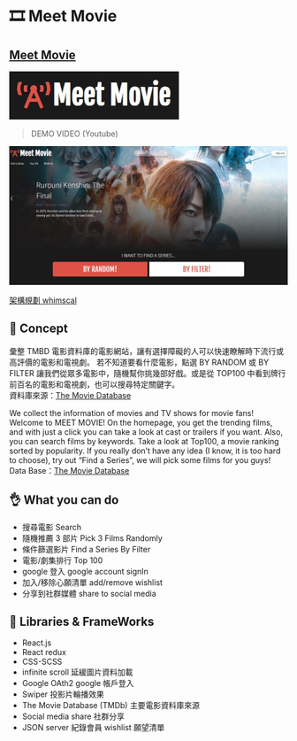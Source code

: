 # 🎞️ Meet Movie

## [Meet Movie](https://asian-films.vercel.app/)

<a href='https://asian-films.vercel.app/' target='_blank'>
<img src='./src/images/logo.JPG' alt='meet movie logo' />
</a>

<br/>

> DEMO VIDEO (Youtube)

[![demo video](./src/images/video.JPG)](https://www.youtube.com/embed/GZgAFB5YZco)

[架構規劃 whimscal](https://whimsical.com/asiafilm-3Ev7HpLwBpJLeM5iWQei8Z)

## 📝 Concept

彙整 TMBD 電影資料庫的電影網站，讓有選擇障礙的人可以快速瞭解時下流行或高評價的電影和電視劇。
若不知道要看什麼電影，點選 BY RANDOM 或 BY FILTER 讓我們從眾多電影中，隨機幫你挑幾部好戲。或是從 TOP100 中看到牌行前百名的電影和電視劇，也可以搜尋特定關鍵字。<br>
資料庫來源：[The Movie Database](https://www.themoviedb.org/)

We collect the information of movies and TV shows for movie fans! Welcome to MEET MOVIE! On the homepage, you get the trending films, and with just a click you can take a look at cast or trailers if you want. Also, you can search films by keywords. Take a look at Top100, a movie ranking sorted by popularity. If you really don’t have any idea (I know, it is too hard to choose), try out “Find a Series”, we will pick some films for you guys!<br>
Data Base：[The Movie Database](https://www.themoviedb.org/)

## 👌 What you can do

- 搜尋電影 Search
- 隨機推薦 3 部片 Pick 3 Films Randomly
- 條件篩選影片 Find a Series By Filter
- 電影/劇集排行 Top 100
- google 登入 google account signIn
- 加入/移除心願清單 add/remove wishlist
- 分享到社群媒體 share to social media

## 🔨 Libraries & FrameWorks

- React.js
- React redux
- CSS-SCSS
- infinite scroll 延緩圖片資料加載
- Google OAth2 google 帳戶登入
- Swiper 投影片輪播效果
- The Movie Database (TMDb) 主要電影資料庫來源
- Social media share 社群分享
- JSON server 紀錄會員 wishlist 願望清單
